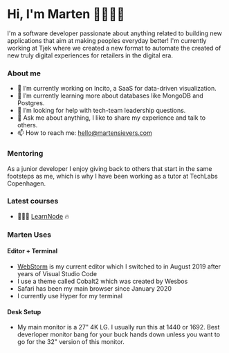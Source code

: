 # Hi, I'm Marten 👋👨🏼‍💻

I'm a software developer passionate about anything related to building new applications that aim at making peoples everyday better! I'm currently working at Tjek where we created a new format to automate the created of new truly digital experiences for retailers in the digital era.

### About me

- 🔭 I’m currently working on Incito, a SaaS for data-driven visualization.
- 🌱 I’m currently learning more about databases like MongoDB and Postgres.
- 🤔 I’m looking for help with tech-team leadership questions.
- 💬 Ask me about anything, I like to share my experience and talk to others.
- 📫 How to reach me: hello@martensievers.com

### Mentoring

As a junior developer I enjoy giving back to others that start in the same footsteps as me, which is why I have been working as a tutor at TechLabs Copenhagen.

### Latest courses

- 🧑🏼‍💻 [LearnNode](https://learnnode.com) 🔥

### Marten Uses

#### Editor + Terminal

- [WebStorm]() is my current editor which I switched to in August 2019 after years of Visual Studio Code
- I use a theme called Cobalt2 which was created by Wesbos
- Safari has been my main browser since January 2020
- I currently use Hyper for my terminal

#### Desk Setup

- My main monitor is a 27" 4K LG. I usually run this at 1440 or 1692. Best deverloper monitor bang for your buck hands down unless you want to go for the 32" version of this monitor.
